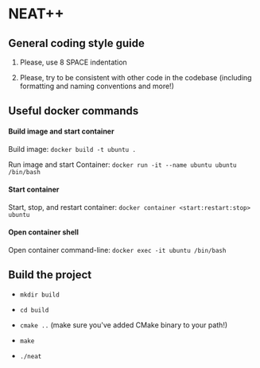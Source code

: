 # NEAT++

## General coding style guide

1. Please, use 8 SPACE indentation

2. Please, try to be consistent with other code in the codebase (including formatting and naming conventions and more!)

## Useful docker commands

#### Build image and start container
Build image: `docker build -t ubuntu .`

Run image and start Container: `docker run -it --name ubuntu ubuntu /bin/bash`

#### Start container
Start, stop, and restart container: `docker container <start:restart:stop> ubuntu`

#### Open container shell
Open container command-line: `docker exec -it ubuntu /bin/bash`

## Build the project

* `mkdir build`

* `cd build`

* `cmake ..` (make sure you've added CMake binary to your path!)

* `make`

* `./neat`
